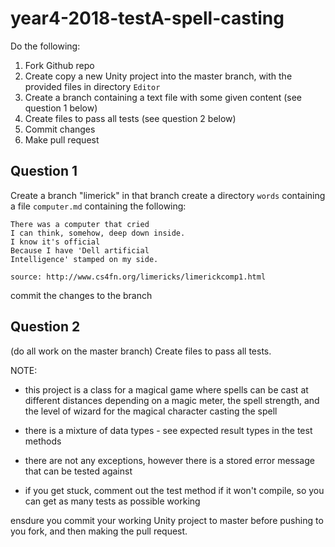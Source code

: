 # year4-2018-testA-spell-casting

Do the following:

1. Fork Github repo
2. Create copy a new Unity project into the master branch, with the provided files in directory `Editor`
2. Create a branch containing a text file with some given content (see question 1 below)
2. Create files to pass all tests (see question 2 below)
3. Commit changes
4. Make pull request


## Question 1

Create a branch "limerick"
in that branch create a directory `words` containing a file `computer.md` containing the following:

```
There was a computer that cried
I can think, somehow, deep down inside.
I know it's official
Because I have 'Dell artificial
Intelligence' stamped on my side.

source: http://www.cs4fn.org/limericks/limerickcomp1.html
```

commit the changes to the branch

## Question 2

(do all work on the master branch)
Create files to pass all tests.

NOTE:
- this project is a class for a magical game where spells can be cast at different distances depending on a magic meter, the spell strength, and the level of wizard for the magical character casting the spell
- there is a mixture of data types - see expected result types in the test methods
- there are not any exceptions, however there is a stored error message that can be tested against

- if you get stuck, comment out the test method if it won't compile, so you can get as many tests as possible working


ensdure you commit your working Unity project to master before pushing to you fork, and then making the pull request.
